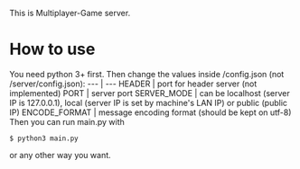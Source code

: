 This is Multiplayer-Game server.
# How to use
You need python 3+ first. Then change the values inside /config.json (not /server/config.json):
--- | ---
HEADER | port for header server (not implemented)
PORT | server port
SERVER_MODE | can be localhost (server IP is 127.0.0.1), local (server IP is set by machine's LAN IP) or public (public IP)
ENCODE_FORMAT | message encoding format (should be kept on utf-8)
Then you can run main.py with
```shell
$ python3 main.py
```
or any other way you want.